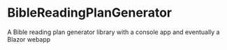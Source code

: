 # BibleReadingPlanGenerator
A Bible reading plan generator library with a console app and eventually a Blazor webapp
